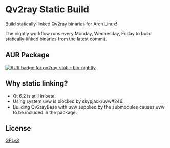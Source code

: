 # Qv2ray Static Build

Build statically-linked Qv2ray binaries for Arch Linux!

The nightly workflow runs every Monday, Wednesday, Friday to build statically-linked binaries from the latest commit.

## AUR Package

[![AUR badge for qv2ray-static-bin-nightly](https://img.shields.io/aur/version/qv2ray-static-bin-nightly?label=qv2ray-static-bin-nightly)](https://aur.archlinux.org/packages/qv2ray-static-bin-nightly/)

## Why static linking?

- Qt 6.2 is still in beta.
- Using system uvw is blocked by skypjack/uvw#246.
- Building Qv2rayBase with uvw supplied by the submodules causes uvw to be included in the package.

## License

[GPLv3](LICENSE)
